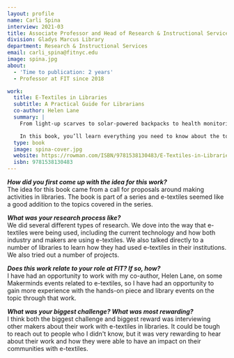 ```yaml
---
layout: profile
name: Carli Spina
interview: 2021-03
title: Associate Professor and Head of Research & Instructional Services
division: Gladys Marcus Library
department: Research & Instructional Services
email: carli_spina@fitnyc.edu
image: spina.jpg
about:
  - 'Time to publication: 2 years'
  - Professor at FIT since 2018

work:
  title: E-Textiles in Libraries
  subtitle: A Practical Guide for Librarians
  co-author: Helen Lane
  summary: |
    From light-up scarves to solar-powered backpacks to health monitoring fabric, innovative combinations of electronics and textiles are becoming more prevalent and impressive all the time, making appearances everywhere from the runway to medical settings. In the near future, these wearable technologies will be a standard part of daily life. E-textiles, including soft circuits, conductive fabrics, and sewable electronics, may not be familiar to all library patrons now, but the way that e-textile projects combine STEM topics with fun, familiar crafts make them popular for library programs, interesting to diverse groups, and a great tool for teaching new skills and techniques. Best of all, e-textile projects can be designed to fit into budgets of all sizes and to appeal to patrons of any age and level of technical proficiency.

    In this book, you’ll learn everything you need to know about the tools, supplies, techniques, and science behind e-textiles and find out how your library can design successful collections and programs around this hot new topic. The book features key information about the materials and techniques you’ll need to know, examples of libraries that have found success with e-textiles, step-by-step advice on program creation, and projects that can be used for fun and engaging library programs. By the time you finish reading, you will have everything you need to develop a program that will generate excitement within your community and introduce your patrons to new and useful skills. Keep your library on the cutting edge of technology with exciting and engaging e-textiles programming!
  type: book
  image: spina-cover.jpg
  website: https://rowman.com/ISBN/9781538130483/E-Textiles-in-Libraries-A-Practical-Guide-for-Librarians
  isbn: 9781538130483
---
```

***How did you first come up with the idea for this work?***  
The idea for this book came from a call for proposals around making activities in libraries. The book is part of a series and e-textiles seemed like a good addition to the topics covered in the series.

***What was your research process like?***  
We did several different types of research. We dove into the way that e-textiles were being used, including the current technology and how both industry and makers are using e-textiles. We also talked directly to a number of libraries to learn how they had used e-textiles in their institutions. We also tried out a number of projects.

***Does this work relate to your role at FIT? If so, how?***  
I have had an opportunity to work with my co-author, Helen Lane, on some Makerminds events related to e-textiles, so I have had an opportunity to gain more experience with the hands-on piece and library events on the topic through that work.

***What was your biggest challenge? What was most rewarding?***  
I think both the biggest challenge and biggest reward was interviewing other makers about their work with e-textiles in libraries. It could be tough to reach out to people who I didn't know, but it was very rewarding to hear about their work and how they were able to have an impact on their communities with e-textiles.
